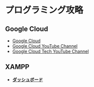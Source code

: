 # プログラミング攻略

## Google Cloud
- [Google Cloud](https://cloudonair.withgoogle.com/)
- [Google Cloud YouTube Channel](https://www.youtube.com/channel/UCTMRxtyHoE3LPcrl-kT4AQQ)
- [Google Cloud Tech YouTube Channel](https://www.youtube.com/user/googlecloudplatform/videos)

## XAMPP
- [**ダッシュボード**](http://localhost:8080)
